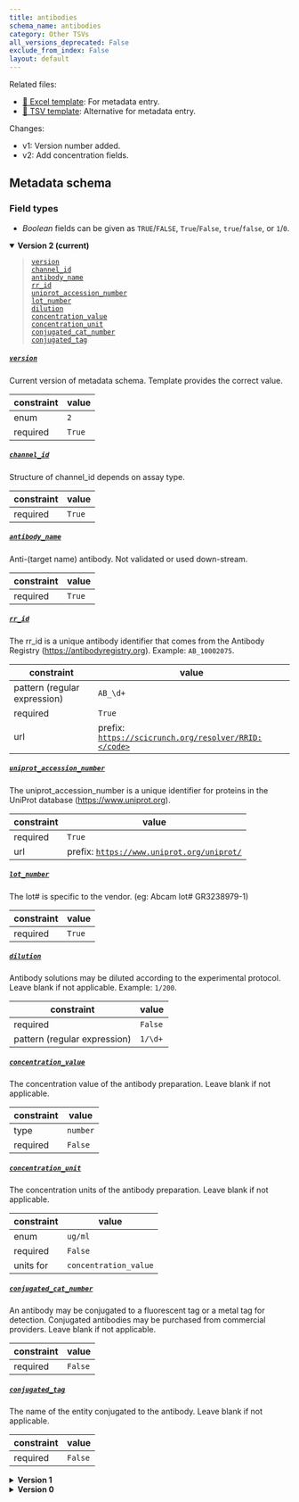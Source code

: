 ```yaml
---
title: antibodies
schema_name: antibodies
category: Other TSVs
all_versions_deprecated: False
exclude_from_index: False
layout: default
---
```


Related files:

- [📝 Excel template](https://raw.githubusercontent.com/hubmapconsortium/ingest-validation-tools/main/docs/antibodies/antibodies.xlsx): For metadata entry.
- [📝 TSV template](https://raw.githubusercontent.com/hubmapconsortium/ingest-validation-tools/main/docs/antibodies/antibodies.tsv): Alternative for metadata entry.

Changes:
- v1: Version number added.
- v2: Add concentration fields.





## Metadata schema

### Field types
- *Boolean* fields can be given as `TRUE`/`FALSE`, `True`/`False`, `true`/`false`, or `1`/`0`.  


<details markdown="1" open="true"><summary><b>Version 2 (current)</b></summary>

<blockquote markdown="1">

[`version`](#version)<br>
[`channel_id`](#channel_id)<br>
[`antibody_name`](#antibody_name)<br>
[`rr_id`](#rr_id)<br>
[`uniprot_accession_number`](#uniprot_accession_number)<br>
[`lot_number`](#lot_number)<br>
[`dilution`](#dilution)<br>
[`concentration_value`](#concentration_value)<br>
[`concentration_unit`](#concentration_unit)<br>
[`conjugated_cat_number`](#conjugated_cat_number)<br>
[`conjugated_tag`](#conjugated_tag)<br>

</blockquote>

<a name="version"></a>
##### [`version`](#version)
Current version of metadata schema. Template provides the correct value.

| constraint | value |
| --- | --- |
| enum | `2` |
| required | `True` |

<a name="channel_id"></a>
##### [`channel_id`](#channel_id)
Structure of channel_id depends on assay type.

| constraint | value |
| --- | --- |
| required | `True` |

<a name="antibody_name"></a>
##### [`antibody_name`](#antibody_name)
Anti-(target name) antibody. Not validated or used down-stream.

| constraint | value |
| --- | --- |
| required | `True` |

<a name="rr_id"></a>
##### [`rr_id`](#rr_id)
The rr_id is a unique antibody identifier that comes from the Antibody Registry (https://antibodyregistry.org). Example: `AB_10002075`.

| constraint | value |
| --- | --- |
| pattern (regular expression) | <code>AB_\d+</code> |
| required | `True` |
| url | prefix: <code>https://scicrunch.org/resolver/RRID:</code> |

<a name="uniprot_accession_number"></a>
##### [`uniprot_accession_number`](#uniprot_accession_number)
The uniprot_accession_number is a unique identifier for proteins in the UniProt database (https://www.uniprot.org).

| constraint | value |
| --- | --- |
| required | `True` |
| url | prefix: <code>https://www.uniprot.org/uniprot/</code> |

<a name="lot_number"></a>
##### [`lot_number`](#lot_number)
The lot# is specific to the vendor. (eg: Abcam lot# GR3238979-1)

| constraint | value |
| --- | --- |
| required | `True` |

<a name="dilution"></a>
##### [`dilution`](#dilution)
Antibody solutions may be diluted according to the experimental protocol. Leave blank if not applicable. Example: `1/200`.

| constraint | value |
| --- | --- |
| required | `False` |
| pattern (regular expression) | <code>1/\d+</code> |

<a name="concentration_value"></a>
##### [`concentration_value`](#concentration_value)
The concentration value of the antibody preparation. Leave blank if not applicable.

| constraint | value |
| --- | --- |
| type | `number` |
| required | `False` |

<a name="concentration_unit"></a>
##### [`concentration_unit`](#concentration_unit)
The concentration units of the antibody preparation. Leave blank if not applicable.

| constraint | value |
| --- | --- |
| enum | `ug/ml` |
| required | `False` |
| units for | `concentration_value` |

<a name="conjugated_cat_number"></a>
##### [`conjugated_cat_number`](#conjugated_cat_number)
An antibody may be conjugated to a fluorescent tag or a metal tag for detection. Conjugated antibodies may be purchased from commercial providers. Leave blank if not applicable.

| constraint | value |
| --- | --- |
| required | `False` |

<a name="conjugated_tag"></a>
##### [`conjugated_tag`](#conjugated_tag)
The name of the entity conjugated to the antibody. Leave blank if not applicable.

| constraint | value |
| --- | --- |
| required | `False` |

</details>


<details markdown="1" ><summary><b>Version 1</b></summary>


<a name="version"></a>
##### [`version`](#version)
Current version of metadata schema. Template provides the correct value.

| constraint | value |
| --- | --- |
| enum | `1` |
| required | `True` |

<a name="channel_id"></a>
##### [`channel_id`](#channel_id)
Structure of channel_id depends on assay type.

| constraint | value |
| --- | --- |
| required | `True` |

<a name="antibody_name"></a>
##### [`antibody_name`](#antibody_name)
Anti-(target name) antibody. Not validated or used down-stream.

| constraint | value |
| --- | --- |
| required | `True` |

<a name="rr_id"></a>
##### [`rr_id`](#rr_id)
The rr_id is a unique antibody identifier that comes from the Antibody Registry (https://antibodyregistry.org). Example: `AB_10002075`.

| constraint | value |
| --- | --- |
| pattern (regular expression) | <code>AB_\d+</code> |
| required | `True` |
| url | prefix: <code>https://scicrunch.org/resolver/RRID:</code> |

<a name="uniprot_accession_number"></a>
##### [`uniprot_accession_number`](#uniprot_accession_number)
The uniprot_accession_number is a unique identifier for proteins in the UniProt database (https://www.uniprot.org).

| constraint | value |
| --- | --- |
| required | `True` |
| url | prefix: <code>https://www.uniprot.org/uniprot/</code> |

<a name="lot_number"></a>
##### [`lot_number`](#lot_number)
The lot# is specific to the vendor. (eg: Abcam lot# GR3238979-1)

| constraint | value |
| --- | --- |
| required | `True` |

<a name="dilution"></a>
##### [`dilution`](#dilution)
Antibody solutions may be diluted according to the experimental protocol. Leave blank if not applicable. Example: `1/200`.

| constraint | value |
| --- | --- |
| required | `False` |
| pattern (regular expression) | <code>1/\d+</code> |

<a name="conjugated_cat_number"></a>
##### [`conjugated_cat_number`](#conjugated_cat_number)
An antibody may be conjugated to a fluorescent tag or a metal tag for detection. Conjugated antibodies may be purchased from commercial providers. Leave blank if not applicable.

| constraint | value |
| --- | --- |
| required | `False` |

<a name="conjugated_tag"></a>
##### [`conjugated_tag`](#conjugated_tag)
The name of the entity conjugated to the antibody. Leave blank if not applicable.

| constraint | value |
| --- | --- |
| required | `False` |

</details>



<details markdown="1" ><summary><b>Version 0</b></summary>


<a name="channel_id"></a>
##### [`channel_id`](#channel_id)
Structure of channel_id depends on assay type.

| constraint | value |
| --- | --- |
| required | `True` |

<a name="antibody_name"></a>
##### [`antibody_name`](#antibody_name)
Anti-(target name) antibody. Not validated or used down-stream.

| constraint | value |
| --- | --- |
| required | `True` |

<a name="rr_id"></a>
##### [`rr_id`](#rr_id)
The rr_id is a unique antibody identifier that comes from the Antibody Registry (https://antibodyregistry.org). Example: `AB_10002075`.

| constraint | value |
| --- | --- |
| pattern (regular expression) | <code>AB_\d+</code> |
| required | `True` |
| url | prefix: <code>https://scicrunch.org/resolver/RRID:</code> |

<a name="uniprot_accession_number"></a>
##### [`uniprot_accession_number`](#uniprot_accession_number)
The uniprot_accession_number is a unique identifier for proteins in the UniProt database (https://www.uniprot.org).

| constraint | value |
| --- | --- |
| required | `True` |
| url | prefix: <code>https://www.uniprot.org/uniprot/</code> |

<a name="lot_number"></a>
##### [`lot_number`](#lot_number)
The lot# is specific to the vendor. (eg: Abcam lot# GR3238979-1)

| constraint | value |
| --- | --- |
| required | `True` |

<a name="dilution"></a>
##### [`dilution`](#dilution)
Antibody solutions may be diluted according to the experimental protocol. Leave blank if not applicable. Example: `1/200`.

| constraint | value |
| --- | --- |
| required | `False` |
| pattern (regular expression) | <code>1/\d+</code> |

<a name="conjugated_cat_number"></a>
##### [`conjugated_cat_number`](#conjugated_cat_number)
An antibody may be conjugated to a fluorescent tag or a metal tag for detection. Conjugated antibodies may be purchased from commercial providers. Leave blank if not applicable.

| constraint | value |
| --- | --- |
| required | `False` |

<a name="conjugated_tag"></a>
##### [`conjugated_tag`](#conjugated_tag)
The name of the entity conjugated to the antibody. Leave blank if not applicable.

| constraint | value |
| --- | --- |
| required | `False` |

</details>
